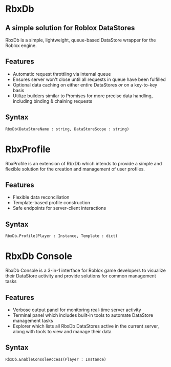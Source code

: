 # RbxDb

## A simple solution for Roblox DataStores
RbxDb is a simple, lightweight, queue-based DataStore wrapper for the Roblox engine.

## Features
- Automatic request throttling via internal queue
- Ensures server won't close until all requests in queue have been fulfilled
- Optional data caching on either entire DataStores _or_ on a key-to-key basis
- Utilize builders similar to Promises for more precise data handling, including binding & chaining requests

## Syntax
`RbxDb(DataStoreName : string, DataStoreScope : string)`

# RbxProfile
RbxProfile is an extension of RbxDb which intends to provide a simple and flexible solution for the creation and management of user profiles.

## Features
- Flexible data reconciliation
- Template-based profile construction
- Safe endpoints for server-client interactions

## Syntax
`RbxDb.Profile(Player : Instance, Template : dict)`

# RbxDb Console
RbxDb Console is a 3-in-1 interface for Roblox game developers to visualize their DataStore activity and provide solutions for common management tasks

## Features
- Verbose output panel for monitoring real-time server activity
- Terminal panel which includes built-in tools to automate DataStore management tasks
- Explorer which lists all RbxDb DataStores active in the current server, along with tools to view and manage their data

## Syntax
`RbxDb.EnableConsoleAccess(Player : Instance)`
